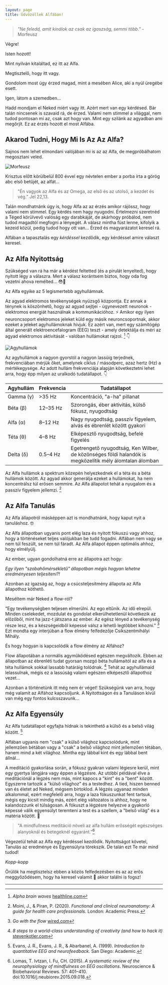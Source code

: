 ```yaml
---
layout: page
title: Üdvözöllek Alfában!
---
```


> *"Ne feledd, amit kínálok az csak az igaszság, semmi több."* - Morfeusz

Végre!

Isten hozott! 

Mint nyilván kitaláltad, ez itt az Alfa.

Megtisztelő, hogy itt vagy. 

Gondolom most úgy érzed magad, mint a mesében Alice, aki a nyúl üregébe esett.

Igen, látom a szemedben... 

Hadd mondjam el Neked miért vagy itt. Azért mert van egy kérdésed. Bár talán nincsenek is szavaid rá, de érzed. Valami nem stimmel a világgal, nem tudod pontosan mi az, csak azt hogy van. Mint egy szilánk az agyadban ami megőrjít. Ez az érzés hozott el most Alfába. 

## Akarod Tudni, Hogy Mi Is Az Az Alfa?

Sajnos nem lehet elmondani valójában mi is az az Alfa, de megpróbálhatom megosztani veled.

![Morfeusz](https://alfablog.github.io/assets/img/Morfeusz2.png)

Krisztus előtt körülbelül 800 évvel egy névtelen ember a porba írta a görög abc első betűjét, az alfát...

> "Én vagyok az Alfa és az Omega, az első és az utolsó, a kezdet és vég.” Jel 22,13. 

Talán mondhatnánk úgy is, hogy Alfa az az érzés amikor rájössz, hogy valami nem stimmel. Egy kérdés nem hagy nyugodni. Értelmezni szeretnéd a Téged körülvevő valóság egy darabkáját, de akárhogy próbálod, nem tudod magadtól megfogni a lényegét. A válasz mintha füst lenne, kifolyik a kezeid közül, pedig tudod hogy ott van... Érzed és magyarázatot keresel rá.

Alfában a tapasztalás egy *kérdéssel* kezdődik, egy kérdéssel amire választ keresel.

## Az Alfa Nyitottság

Szükséged van rá ha már a kérdést feltetted (és a pirulát lenyelted), hogy nyitott légy a válaszra. Mert a válasz korántsem biztos, hogy oda fog vezetni ahova remélted... 😳🍋

Az Alfa egyike az 5 legismertebb agyhullámnak. 

Az agyad elektromos tevékenységek nyüzsgő központja. Ez annak a ténynek is köszönhető, hogy az agyad sejtjei - úgynevezett neuronok - elektromos energiát használnak a kommunikációhoz. ⚡ Amikor egy ilyen neuroncsoport elektromos jeleket küld egy másik neuroncsoportnak, akkor ezeket a jeleket agyhullámoknak hívjuk. Ez azért van, mert egy számítógép által generált elektroencefalogram (EEG) teszt - amely detektálja és méri az agyad elektromos aktivitását - valóban hullámokat rajzol. [^1] 👇

![Agyhullámok](https://alfablog.github.io/assets/img/Agyhullámok4.png)

Az agyhullámok a nagyon gyorstól a nagyon lassúig terjednek, frekvenciában mérjük őket, amelynek ciklus / másodperc, azaz hertz (Hz) a mértékegysége. Az adott hullám frekvenciája alapján következtetni lehet arra, hogy épp milyen az uralkodó tudatállapot. 👇

Agyhullám        | Frekvencia             | Tudatállapot          
--------------------- | --------------------- | --------------------- 
Gamma (γ)             | >35 Hz                | Koncentráció,  "a-ha" pillanat     
Béta (β)              | 12–35 Hz              | Szorongás, éber aktivitás, külső fókusz, nyugodtság 
Alfa (α)           | 8–12 Hz               | Nagy nyugodtság, passzív figyelem, alvás és ébrenlét között gyakori
Téta (θ)             | 4–8 Hz                | Elképesztő nyugodtság, befelé figyelés
Delta (δ)             | 0.5–4 Hz              | Egetrengető nyugodtság, Ken Wilber, de közönséges földi halandók is megközelítik mély álomtalan álomban

Az Alfa hullámok a spektrum közepén helyezkednek el a téta és a béta hullámok között. Az agyad akkor generálja ezeket a hullámokat, ha nem koncentrálsz túl erősen semmire. Az Alfa állapotot tehát a nyugalom és a passzív figyelem jellemzi. [^2]

## Az Alfa Tanulás

Az Alfa állapotról másképpen azt is mondhatnánk, hogy kaput nyit a tanuláshoz. 🤓

Az Alfa állapotban ugyanis pont elég laza és nyitott fókuszú vagy ahhoz, hogy a történéseket teljes valójukban be tudd fogadni. Alfában nem vagy se nem túl feszült, se nem túl fáradt. Az Alfa állapot éppen optimális ahhoz, hogy elmélyülj.

Az ember, ugyan gondolhatná erre az állapotra azt hogy: 

*Egy ilyen "szobahőmérsékletű" állapotban mégis hogyan lehetne eredményesen teljesíteni?!* 

Azonban az igazság az, hogy a  csúcsteljesítmény állapota az Alfa állapothoz köthető. 

Meséltem már Neked a flow-ról?

"Egy tevékenységben teljesen elmerülni. Az ego eltűnik. Az idő elrepül. Minden cselekedet, mozdulat és gondolat elkerülhetetlenül következik az előzőből, mint ha jazz-t játszana az ember. Az egész lényed a tevékenység része lesz, és a készségeidből képessé válsz a lehető legtöbbet kihozni." [^3] Ezt mondta egy interjúban a flow élmény felfedezője Csíkszentmihályi Mihály. 

És hogy hogyan is kapcsolódik a flow élmény az Alfához?

Flow állapotában a normális agyműködésed egészen megváltozik. Ebben az állapotban az ébrenléti tudat gyorsan mozgó béta hullámaitól az alfa és a téta hullámok sokkal lassabb határáig tolódnak. [^4] Tehát az agyhullámaid lelassulnak, mégis ez a lassúság valami egészen elképesztő állapothoz vezet...

Azonban a történetünk itt még nem ér véget! Szükségünk van arra, hogy még valamit az Alfához kapcsoljunk. A Nyitottságon és a Tanuláson kívül van még egy fontos kulcsszavunk... 

## Az Alfa Egyensúly 

Az Alfa tudatállapot egyfajta hídnak is tekinthető a külső és a belső világ között. [^5] 

Alfában ugyanis nem "csak" a külső világhoz kapcsolódunk, mint jellemzően bétában vagy a "csak" a belső világhoz mint jellemzően tétában, hanem mind a két világhoz. Mintha egy lábbal kint és egy lábbal bent állnál...

A meditáció gyakorlása során, a fókusz gyakran valami légiesre kerül, mint egy gyertya lángjára vagy éppen a légzésre. Az utóbbi példával élve a meditációnál a légzés nem más, mint kapocs a "kint" és a "bent" között. Egyszerre tartozik a "külső világhoz" és a testedhez. A tied, hiszen benned van és életet ad Neked, mégsem birtoklod. A légzés ugyanaz minden alkalommal, ezért megfelelő arra, hogy a laza fókuszunkat fent tartsuk, mégis egy kicsit mindig más, ezért elég változatos is ahhoz, hogy ne kalandozzunk el túlságosan. A fókuszt a légzésre helyezve a gyakorló képessé válik egyensúlyt teremteni a test és a szellem, a "belső világ" és a matéria között. 👐 

> "A mindfullness meditáció növeli az alfa hullám erősségét egészséges alanyoknál és betegeknél egyaránt."[^6]

Végezetül tehát az Alfa egy kérdéssel kezdődik. Nyitottságot követel, Tanulás az eredménye és Egyensúlyra törekszik. De talán ezt Te már mind tudod!  

*Kopp-kopp*

Örülök ha megtisztelsz ebben a közös felfedezésben és az az erős meggyőződésem, hogy ha keresel valamit 🐇 akkor találni is fogsz!

---

[^1]: *Alpha brain waves* [healthline.com](https://www.healthline.com/health/alpha-brain-waves)
[^5]: Evans, J. R., Evans, J. R., &amp; Abarbanel, A. (1999). *Introduction to quantitative EEG and neurofeedback.* San Diego: Academic.
[^2]: Moini, J., &amp; Piran, P. (2020). *Functional and clinical neuroanatomy: A guide for health care professionals.* London: Academic Press.
[^6]: Lomas, T. Ivtzan, I. Fu, CH. (2015). *A systematic review of the neurophysiology of mindfulness on EEG oscillations*. Neuroscience & Biobehavioral Reviews. 57: 401–410. doi:10.1016/j.neubiorev.2015.09.018.
[^4]: *8 steps to a world-class understanding of creativity (and how to hack it)* [stevenkotler.com](https://www.stevenkotler.com/rabbit-hole/8-steps-to-a-world-class-understanding-of-creativity)
[^3]: *Go with the flow* [wired.com](https://www.wired.com/1996/09/czik/)
